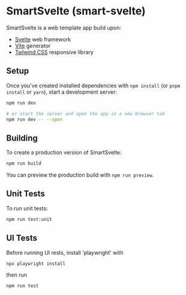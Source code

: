 # SmartSvelte (smart-svelte)

SmartSvelte is a web template app build upon:

* [Svelte](https://svelte.dev/) web framework 
* [Vite](https://vitejs.dev/) generator
* [Tailwind CSS](https://tailwindcss.com/) responsive library

## Setup

Once you've created installed dependencies with `npm install` (or `pnpm install` or `yarn`), start a development server:

```bash
npm run dev

# or start the server and open the app in a new browser tab
npm run dev -- --open
```

## Building

To create a production version of SmartSvelte:

```bash
npm run build
```

You can preview the production build with `npm run preview`.

## Unit Tests

To run unit tests:

```bash
npm run test:unit
```

## UI Tests

Before running UI rests, install 'playwright' with

```bash
npx playwright install
```

then run

```bash
npm run test
```

